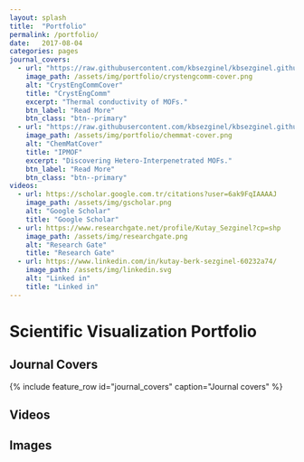 ```yaml
---
layout: splash
title:  "Portfolio"
permalink: /portfolio/
date:   2017-08-04
categories: pages
journal_covers:
  - url: "https://raw.githubusercontent.com/kbsezginel/kbsezginel.github.io/master/assets/img/portfolio/crystengcomm-cover.png"
    image_path: /assets/img/portfolio/crystengcomm-cover.png
    alt: "CrystEngCommCover"
    title: "CrystEngComm"
    excerpt: "Thermal conductivity of MOFs."
    btn_label: "Read More"
    btn_class: "btn--primary"
  - url: "https://raw.githubusercontent.com/kbsezginel/kbsezginel.github.io/master/assets/img/portfolio/chemmat-cover.png"
    image_path: /assets/img/portfolio/chemmat-cover.png
    alt: "ChemMatCover"
    title: "IPMOF"
    excerpt: "Discovering Hetero-Interpenetrated MOFs."
    btn_label: "Read More"
    btn_class: "btn--primary"
videos:
  - url: https://scholar.google.com.tr/citations?user=6ak9FqIAAAAJ
    image_path: /assets/img/gscholar.png
    alt: "Google Scholar"
    title: "Google Scholar"
  - url: https://www.researchgate.net/profile/Kutay_Sezginel?cp=shp
    image_path: /assets/img/researchgate.png
    alt: "Research Gate"
    title: "Research Gate"
  - url: https://www.linkedin.com/in/kutay-berk-sezginel-60232a74/
    image_path: /assets/img/linkedin.svg
    alt: "Linked in"
    title: "Linked in"
---
```

# Scientific Visualization Portfolio

## Journal Covers

{% include feature_row id="journal_covers" caption="Journal covers" %}

## Videos

## Images
